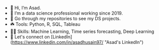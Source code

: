 - 👋 Hi, I’m Asad.
- 🌱 I’m a data science professional working since 2019.
- 🔨 Go through my repositories to see my DS projects.
- ☘️ Tools: Python, R, SQL, Tableau
- 🤹🏽 Skills: Machine Learning, Time series forecasting, Deep Learning
- 🤝 Let's connect on [LinkedIn] (https://www.linkedin.com/in/asadhusain97/ "Asad's LinkedIn")

<!---
asadperson/asadperson is a ✨ special ✨ repository because its `README.md` (this file) appears on your GitHub profile.
You can click the Preview link to take a look at your changes.
--->
